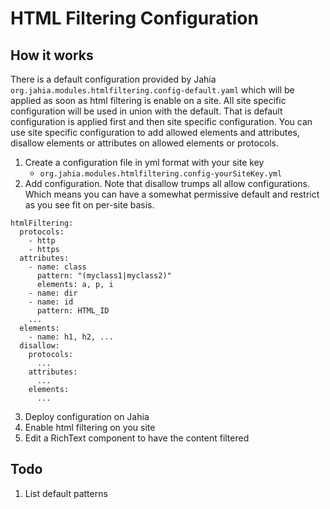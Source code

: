 # HTML Filtering Configuration

## How it works

There is a default configuration provided by Jahia `org.jahia.modules.htmlfiltering.config-default.yaml` which will be applied as soon as html filtering is enable on a site.
All site specific configuration will be used in union with the
default. That is default configuration is applied first and then site specific configuration. You can use site specific configuration to
add allowed elements and attributes, disallow elements or attributes on allowed elements or protocols.

1. Create a configuration file in yml format with your site key
    * `org.jahia.modules.htmlfiltering.config-yourSiteKey.yml`
2. Add configuration. Note that disallow trumps all allow configurations.
   Which means you can have a somewhat permissive default and restrict as you see fit on per-site basis.

```
htmlFiltering:
  protocols:
    - http
    - https
  attributes:
    - name: class
      pattern: "(myclass1|myclass2)"
      elements: a, p, i
    - name: dir
    - name: id
      pattern: HTML_ID
    ...
  elements:
    - name: h1, h2, ...
  disallow:
    protocols:
      ...
    attributes:
      ...
    elements:
      ...
```
3. Deploy configuration on Jahia
4. Enable html filtering on you site
5. Edit a RichText component to have the content filtered

## Todo

1. List default patterns

